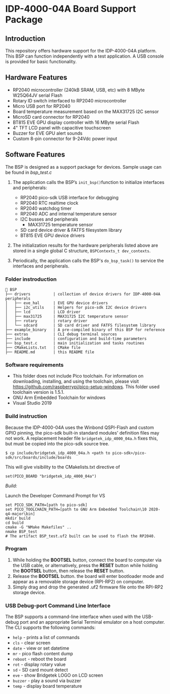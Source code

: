 # IDP-4000-04A Board Support Package

## Introduction
This repository offers hardware support for the IDP-4000-04A platform. This BSP can function independently with a test application. A USB console is provided for basic functionality.

## Hardware Features
- RP2040 microcontroller (240kB SRAM, USB, etc) with 8 MByte W25Q64JV serial Flash
- Rotary ID switch interfaced to RP2040 microcontroller
- Micro USB port for RP2040
- Board temperature measurement based on the MAX31725 I2C sensor
- MicroSD card connector for RP2040
- BT815 EVE GPU display controller with 16 MByte serial Flash
- 4" TFT LCD panel with capacitive touchscreen
- Buzzer for EVE GPU alert sounds
- Custom 8-pin connector for 9-24Vdc power input

## Software Features
The BSP is designed as a support package for devices. Sample usage can be found in *bsp_test.c*

1. The application calls the BSP’s ```init_bsp()```function to initialize interfaces and peripherals:
    - RP2040 pico-sdk USB interface for debugging
    - RP2040 RTC realtime clock
    - RP2040 watchdog timer
    - RP2040 ADC and internal temperature sensor
    - I2C busses and peripherals
        - MAX31725 temperature sensor
    - SD card device driver & FATFS filesystem library
    - BT815 EVE GPU device drivers 

2. The initialization results for the hardware peripherals listed above are stored in a single global C structure, ```BSPContexts_t dev_contexts```.

3. Periodically, the application calls the BSP's ```do_bsp_task()``` to service the interfaces and peripherals.

### Folder instroduction

```
📂 BSP
├── drivers          | collection of device drivers for IDP-4000-04A peripherals
│   ├── eve_hal      | EVE GPU device drivers
│   ├── i2c_utils    | Helpers for pico-sdk I2C device drivers
│   ├── lcd          | LCD driver
│   ├── max31725     | MAX31725 I2C temperature sensor
│   ├── rotary       | rotary driver
│   └── sdcard       | SD card driver and FATFS filesystem library
├── example_binary   | A pre-compiled binary of this BSP for reference
├── extras           | CLI debug terminal sources
├── include          | configuration and build-time parameters
├── bsp_test.c       | main initialization and tasks routines
├── CMakeLists.txt   | CMake file
├── README.md        | this README file

```

### Software requirements
- This folder does not include Pico toolchain. For information on downloading, installing, and using the toolchain, please visit https://github.com/raspberrypi/pico-setup-windows. This folder used toolchain version is 1.5.1.
- GNU Arm Embedded Toolchain for windows
- Visual Studio 2019

### Build instruction
Because the IDP-4000-04A uses the Winbond QSPI-Flash and custom GPIO pinning, the pico-sdk built-in standard modules' definition files may not work. A replacement header file
```bridgetek_idp_4000_04a.h``` fixes this, but must be copied into the pico-sdk source tree.
```
$ cp include/bridgetek_idp_4000_04a.h <path to pico-sdk>/pico-sdk/src/boards/include/boards
```
 This will give visibility to the CMakelists.txt directive of
```
set(PICO_BOARD "bridgetek_idp_4000_04a")
```
*Build:*

Launch the Developer Command Prompt for VS
```
set PICO_SDK_PATH=[path to pico-sdk]
set PICO_TOOLCHAIN_PATH=[path to GNU Arm Embedded Toolchain\10 2020-q4-major\bin]
mkdir build
cd build
cmake -G "NMake Makefiles" ..
nmake BSP_test
# The artifact BSP_test.uf2 built can be used to flash the RP2040.
```

### Program
1. While holding the **BOOTSEL** button, connect the board to computer via the USB cable, or alternatively, press the **RESET** button while holding the **BOOTSEL** button, then release the **RESET** button.
2. Release the **BOOTSEL** button. the board will enter bootloader mode and appear as a removable storage device (RPI-RP2) on computer.
3. Simply drag and drop the generated .uf2 firmware file onto the RPI-RP2 storage device.

### USB Debug-port Command Line Interface
The BSP supports a command-line interface when used with the USB-debug port and an appropriate Serial Terminal emulator on a host computer. The CLI supports the following commands:
- ```help```     - prints a list of commands
- ```cls```      - clear screen
- ```date```     - view or set datetime
- ```mr```       - pico flash content dump
- ```reboot```   - reboot the board
- ```rot```      - display rotary value 
- ```sd```       - SD card mount detect
- ```eve```      - show Bridgetek LOGO on LCD screen
- ```buzzer```   - play a sound via buzzer
- ```temp```     - display board temperature
